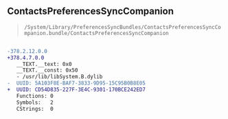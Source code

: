 ## ContactsPreferencesSyncCompanion

> `/System/Library/PreferencesSyncBundles/ContactsPreferencesSyncCompanion.bundle/ContactsPreferencesSyncCompanion`

```diff

-378.2.12.0.0
+378.4.7.0.0
   __TEXT.__text: 0x0
   __TEXT.__const: 0x50
   - /usr/lib/libSystem.B.dylib
-  UUID: 5A103F8E-BAF7-3833-9D95-15C95B0B8E05
+  UUID: CD54D835-227F-3E4C-9301-170BCE242ED7
   Functions: 0
   Symbols:   2
   CStrings:  0

```
